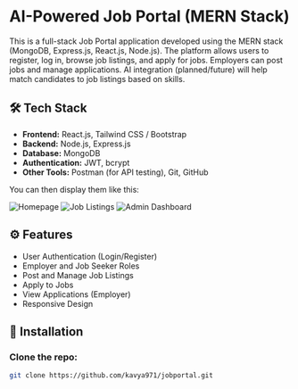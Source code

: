 # AI-Powered Job Portal (MERN Stack)

This is a full-stack Job Portal application developed using the MERN stack (MongoDB, Express.js, React.js, Node.js). The platform allows users to register, log in, browse job listings, and apply for jobs. Employers can post jobs and manage applications. AI integration (planned/future) will help match candidates to job listings based on skills.


## 🛠️ Tech Stack

- **Frontend:** React.js, Tailwind CSS / Bootstrap
- **Backend:** Node.js, Express.js
- **Database:** MongoDB
- **Authentication:** JWT, bcrypt
- **Other Tools:** Postman (for API testing), Git, GitHub



You can then display them like this:

![Homepage](./screenshots/homepage.png)
![Job Listings](./screenshots/joblistings.png)
![Admin Dashboard](./screenshots/admin-dashboard.png)

## ⚙️ Features

- User Authentication (Login/Register)
- Employer and Job Seeker Roles
- Post and Manage Job Listings
- Apply to Jobs
- View Applications (Employer)
- Responsive Design

## 🚀 Installation

### Clone the repo:
```bash
git clone https://github.com/kavya971/jobportal.git

 
 

